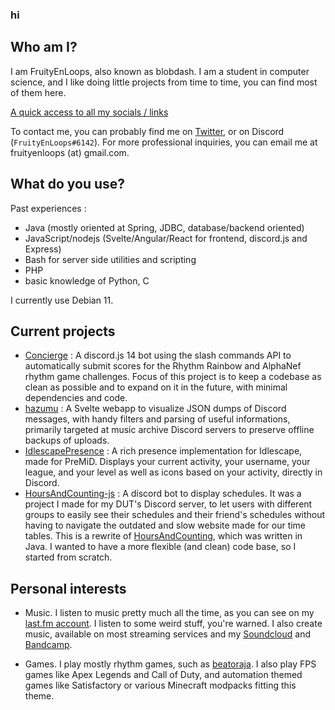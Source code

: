 ### hi

## Who am I?

I am FruityEnLoops, also known as blobdash. I am a student in computer science, and I like doing little projects from time to time, you can find most of them here.

[A quick access to all my socials / links](https://blobdash.carrd.co/)

To contact me, you can probably find me on [Twitter](https://twitter.com/FruityEnLoops), or on Discord (`FruityEnLoops#6142`). For more professional inquiries, you can email me at fruityenloops (at) gmail.com.

## What do you use?

Past experiences :
- Java (mostly oriented at Spring, JDBC, database/backend oriented)
- JavaScript/nodejs (Svelte/Angular/React for frontend, discord.js and Express)
- Bash for server side utilities and scripting
- PHP
- basic knowledge of Python, C

I currently use Debian 11.

## Current projects

- [Concierge](https://github.com/FruityEnLoops/Concierge) : A discord.js 14 bot using the slash commands API to automatically submit scores for the Rhythm Rainbow and AlphaNef rhythm game challenges. Focus of this project is to keep a codebase as clean as possible and to expand on it in the future, with minimal dependencies and code.
- [hazumu](https://github.com/FruityEnLoops/hazumu) : A Svelte webapp to visualize JSON dumps of Discord messages, with handy filters and parsing of useful informations, primarily targeted at music archive Discord servers to preserve offline backups of uploads.
- [IdlescapePresence](https://github.com/FruityEnLoops/IdlescapePresence) : A rich presence implementation for Idlescape, made for PreMiD. Displays your current activity, your username, your league, and your level as well as icons based on your activity, directly in Discord.
- [HoursAndCounting-js](https://github.com/FruityEnLoops/HoursAndCounting-js) : A discord bot to display schedules. It was a project I made for my DUT's Discord server, to let users with different groups to easily see their schedules and their friend's schedules without having to navigate the outdated and slow website made for our time tables. This is a rewrite of [HoursAndCounting](https://github.com/FruityEnLoops/HoursAndCounting), which was written in Java. I wanted to have a more flexible (and clean) code base, so I started from scratch.

## Personal interests

- Music. I listen to music pretty much all the time, as you can see on my [last.fm account](https://www.last.fm/user/blobdash). I listen to some weird stuff, you're warned. I also create music, available on most streaming services and my [Soundcloud](https://soundcloud.com/blobdash) and [Bandcamp](https://blobdash.bandcamp.com/).

- Games. I play mostly rhythm games, such as [beatoraja](https://github.com/exch-bms2/beatoraja/). I also play FPS games like Apex Legends and Call of Duty, and automation themed games like Satisfactory or various Minecraft modpacks fitting this theme.
